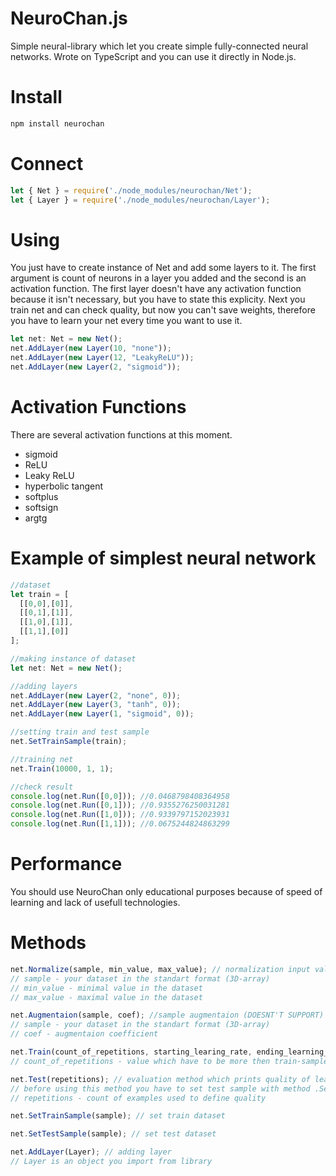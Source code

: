 # NeuroChan.js
Simple neural-library which let you create simple fully-connected neural networks. Wrote on TypeScript and you can use it directly in Node.js.

# Install
```cmd
npm install neurochan
```

# Connect
```js
let { Net } = require('./node_modules/neurochan/Net');
let { Layer } = require('./node_modules/neurochan/Layer');
```

# Using
You just have to create instance of Net and add some layers to it. The first argument is count of neurons in a layer you added and the second is an activation function. The first layer doesn't have any activation function because it isn't necessary, but you have to state this explicity.
Next you train net and can check quality, but now you can't save weights, therefore you have to learn your net every time you want to use it.


```ts
let net: Net = new Net();
net.AddLayer(new Layer(10, "none"));
net.AddLayer(new Layer(12, "LeakyReLU"));
net.AddLayer(new Layer(2, "sigmoid"));
```

# Activation Functions
There are several activation functions at this moment.
* sigmoid
* ReLU
* Leaky ReLU
* hyperbolic tangent
* softplus
* softsign
* argtg

# Example of simplest neural network
```ts
//dataset
let train = [
  [[0,0],[0]],
  [[0,1],[1]],
  [[1,0],[1]],
  [[1,1],[0]]
];

//making instance of dataset
let net: Net = new Net();

//adding layers
net.AddLayer(new Layer(2, "none", 0));
net.AddLayer(new Layer(3, "tanh", 0));
net.AddLayer(new Layer(1, "sigmoid", 0));

//setting train and test sample
net.SetTrainSample(train);

//training net
net.Train(10000, 1, 1);

//check result
console.log(net.Run([0,0])); //0.0468798408364958
console.log(net.Run([0,1])); //0.9355276250031281
console.log(net.Run([1,0])); //0.9339797152023931
console.log(net.Run([1,1])); //0.0675244824863299
```

# Performance
You should use NeuroChan only educational purposes because of speed of learning and lack of usefull technologies.

# Methods
```js
net.Normalize(sample, min_value, max_value); // normalization input values
// sample - your dataset in the standart format (3D-array)
// min_value - minimal value in the dataset
// max_value - maximal value in the dataset

net.Augmentaion(sample, coef); //sample augmentaion (DOESNT'T SUPPORT)
// sample - your dataset in the standart format (3D-array)
// coef - augmentaion coefficient

net.Train(count_of_repetitions, starting_learing_rate, ending_learning_rate);
// count_of_repetitions - value which have to be more then train-sample 3-5 times

net.Test(repetitions); // evaluation method which prints quality of learning
// before using this method you have to set test sample with method .SetTestSample(test_sample)
// repetitions - count of examples used to define quality

net.SetTrainSample(sample); // set train dataset

net.SetTestSample(sample); // set test dataset

net.AddLayer(Layer); // adding layer
// Layer is an object you import from library
```
